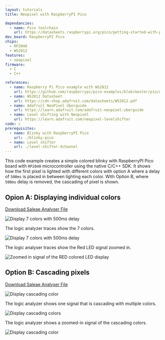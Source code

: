 ```yaml
---
layout: tutorials
title: Neopixel with RaspberryPI Pico

dependancies:
  - name: Pico toolchain
    url: https://datasheets.raspberrypi.org/pico/getting-started-with-pico.pdf
dev_board: RaspberryPI Pico
chips:
  - RP2040
  - WS2812
features:
  - neopixel
firmware:
  - C
  - C++

references:
  - name: Raspberry Pi Pico example with WS2812
    url: https://github.com/raspberrypi/pico-examples/blob/master/pio/ws2812/ws2812.c
  - name: WS2812 Datasheet
    url: https://cdn-shop.adafruit.com/datasheets/WS2812.pdf
  - name: Adafruit NeoPixel Überguide
    url: https://learn.adafruit.com/adafruit-neopixel-uberguide
  - name: Level shifting with Neopixel
    url: https://learn.adafruit.com/neopixel-levelshifter
code: c
prerequisites:
  - name: Blinky with RaspberryPI Pico
    url: ./blinky-pico
  - name: Level shifter
    url: ./level-shifter-4channel
---
```


This code example creates a simple colored blinky with RaspberryPI Pico board with `RP2040` microcontroller using the native C/C++ SDK. It shows how the first pixel is lighted with different colors with option A where a delay of `500ms` is placed in between lighting each color. With Option B, where `500ms` delay is removed, the cascading of pixel is shown.

## Opion A: Displaying individual colors

<a href="https://github.com/hutscape/hutscape.github.io/tree/master/{{page.path | replace:'.md',''}}/pico-neopixel-option-a.sal" class="button is-primary">Download Saleae Analyser File</a>

<img src="{{ site.url }}/assets/images/tutorials/pico-neopixel-prototype-option-a.png" alt="Display 7 colors with 500ms delay">

The logic analyzer traces show the 7 colors.

<img src="{{ site.url }}/assets/images/tutorials/pico-neopixel-signals-option-a-zoomout.png" alt="Display 7 colors with 500ms delay">

The logic analyser traces show the Red LED signal zoomed in.

<img src="{{ site.url }}/assets/images/tutorials/pico-neopixel-signals-option-a-zoomin.png" alt="Zoomed in signal of the RED colored LED display">

## Option B: Cascading pixels

<a href="https://github.com/hutscape/hutscape.github.io/tree/master/{{page.path | replace:'.md',''}}/pico-neopixel-option-B.sal" class="button is-primary">Download Saleae Analyser File</a>

<img src="{{ site.url }}/assets/images/tutorials/pico-neopixel-prototype-option-b.png" alt="Display cascading color">

The logic analyzer shows one signal that is cascading with multiple colors.

<img src="{{ site.url }}/assets/images/tutorials/pico-neopixel-signals-option-b-zoomout.png" alt="Display cascading colors">

The logic analyzer shows a zoomed-in signal of the cascading colors.

<img src="{{ site.url }}/assets/images/tutorials/pico-neopixel-signals-option-b-zoomin.png" alt="Display cascading color">
